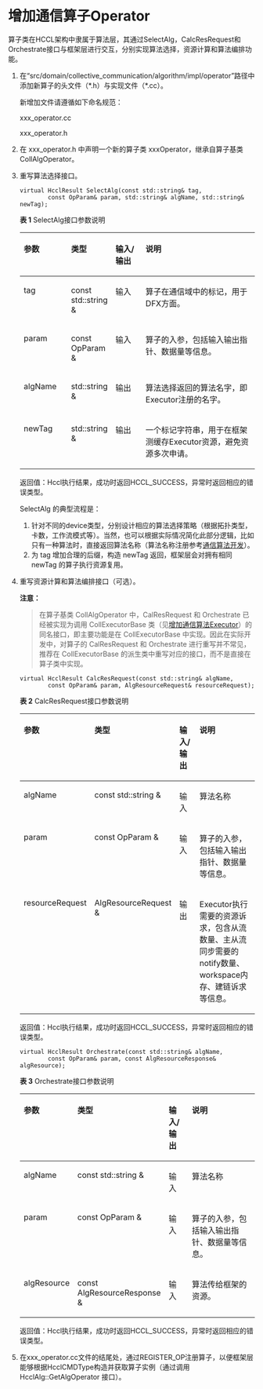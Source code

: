 # 增加通信算子Operator<a name="ZH-CN_TOPIC_0000001904826438"></a>

算子类在HCCL架构中隶属于算法层，其通过SelectAlg，CalcResRequest和Orchestrate接口与框架层进行交互，分别实现算法选择，资源计算和算法编排功能。

1.  在“src/domain/collective\_communication/algorithm/impl/operator”路径中添加新算子的头文件（\*.h）与实现文件（\*.cc）。

    新增加文件请遵循如下命名规范：

    xxx\_operator.cc

    xxx\_operator.h

2.  在 xxx\_operator.h 中声明一个新的算子类 xxxOperator，继承自算子基类 CollAlgOperator。
3.  重写算法选择接口。

    ```
    virtual HcclResult SelectAlg(const std::string& tag,
            const OpParam& param, std::string& algName, std::string& newTag);
    ```

    **表 1**  SelectAlg接口参数说明

    <a name="table4669146195918"></a>
    <table><thead align="left"><tr id="row116695619592"><th class="cellrowborder" valign="top" width="20.36%" id="mcps1.2.5.1.1"><p id="p1166986105917"><a name="p1166986105917"></a><a name="p1166986105917"></a>参数</p>
    </th>
    <th class="cellrowborder" valign="top" width="15.68%" id="mcps1.2.5.1.2"><p id="p196694615593"><a name="p196694615593"></a><a name="p196694615593"></a>类型</p>
    </th>
    <th class="cellrowborder" valign="top" width="13.22%" id="mcps1.2.5.1.3"><p id="p1466913612597"><a name="p1466913612597"></a><a name="p1466913612597"></a>输入/输出</p>
    </th>
    <th class="cellrowborder" valign="top" width="50.739999999999995%" id="mcps1.2.5.1.4"><p id="p5669106175920"><a name="p5669106175920"></a><a name="p5669106175920"></a>说明</p>
    </th>
    </tr>
    </thead>
    <tbody><tr id="row2066919645918"><td class="cellrowborder" valign="top" width="20.36%" headers="mcps1.2.5.1.1 "><p id="p1666913665910"><a name="p1666913665910"></a><a name="p1666913665910"></a>tag</p>
    </td>
    <td class="cellrowborder" valign="top" width="15.68%" headers="mcps1.2.5.1.2 "><p id="p166920655913"><a name="p166920655913"></a><a name="p166920655913"></a>const std::string &amp;</p>
    </td>
    <td class="cellrowborder" valign="top" width="13.22%" headers="mcps1.2.5.1.3 "><p id="p1666917605910"><a name="p1666917605910"></a><a name="p1666917605910"></a>输入</p>
    </td>
    <td class="cellrowborder" valign="top" width="50.739999999999995%" headers="mcps1.2.5.1.4 "><p id="p19669196105919"><a name="p19669196105919"></a><a name="p19669196105919"></a>算子在通信域中的标记，用于DFX方面。</p>
    </td>
    </tr>
    <tr id="row667076145918"><td class="cellrowborder" valign="top" width="20.36%" headers="mcps1.2.5.1.1 "><p id="p1167013616596"><a name="p1167013616596"></a><a name="p1167013616596"></a>param</p>
    </td>
    <td class="cellrowborder" valign="top" width="15.68%" headers="mcps1.2.5.1.2 "><p id="p167013616596"><a name="p167013616596"></a><a name="p167013616596"></a>const OpParam &amp;</p>
    </td>
    <td class="cellrowborder" valign="top" width="13.22%" headers="mcps1.2.5.1.3 "><p id="p367012615910"><a name="p367012615910"></a><a name="p367012615910"></a>输入</p>
    </td>
    <td class="cellrowborder" valign="top" width="50.739999999999995%" headers="mcps1.2.5.1.4 "><p id="p66702618596"><a name="p66702618596"></a><a name="p66702618596"></a>算子的入参，包括输入输出指针、数据量等信息。</p>
    </td>
    </tr>
    <tr id="row7670136165910"><td class="cellrowborder" valign="top" width="20.36%" headers="mcps1.2.5.1.1 "><p id="p1167016685915"><a name="p1167016685915"></a><a name="p1167016685915"></a>algName</p>
    </td>
    <td class="cellrowborder" valign="top" width="15.68%" headers="mcps1.2.5.1.2 "><p id="p18670116175916"><a name="p18670116175916"></a><a name="p18670116175916"></a>std::string &amp;</p>
    </td>
    <td class="cellrowborder" valign="top" width="13.22%" headers="mcps1.2.5.1.3 "><p id="p1667076155919"><a name="p1667076155919"></a><a name="p1667076155919"></a>输出</p>
    </td>
    <td class="cellrowborder" valign="top" width="50.739999999999995%" headers="mcps1.2.5.1.4 "><p id="p17670196145910"><a name="p17670196145910"></a><a name="p17670196145910"></a>算法选择返回的算法名字，即Executor注册的名字。</p>
    </td>
    </tr>
    <tr id="row15670196195911"><td class="cellrowborder" valign="top" width="20.36%" headers="mcps1.2.5.1.1 "><p id="p1567066135915"><a name="p1567066135915"></a><a name="p1567066135915"></a>newTag</p>
    </td>
    <td class="cellrowborder" valign="top" width="15.68%" headers="mcps1.2.5.1.2 "><p id="p16670186185919"><a name="p16670186185919"></a><a name="p16670186185919"></a>std::string &amp;</p>
    </td>
    <td class="cellrowborder" valign="top" width="13.22%" headers="mcps1.2.5.1.3 "><p id="p16700675917"><a name="p16700675917"></a><a name="p16700675917"></a>输出</p>
    </td>
    <td class="cellrowborder" valign="top" width="50.739999999999995%" headers="mcps1.2.5.1.4 "><p id="p12670156155919"><a name="p12670156155919"></a><a name="p12670156155919"></a>一个标记字符串，用于在框架测缓存Executor资源，避免资源多次申请。</p>
    </td>
    </tr>
    </tbody>
    </table>

    返回值：Hccl执行结果，成功时返回HCCL\_SUCCESS，异常时返回相应的错误类型。

    SelectAlg 的典型流程是：

    1.  针对不同的device类型，分别设计相应的算法选择策略（根据拓扑类型，卡数，工作流模式等）。当然，也可以根据实际情况简化此部分逻辑，比如只有一种算法时，直接返回算法名称（算法名称注册参考[通信算法开发](通信算法开发.md)）。
    2.  为 tag 增加合理的后缀，构造 newTag 返回，框架层会对拥有相同 newTag 的算子执行资源复用。

4.  重写资源计算和算法编排接口（可选）。
    
    **注意：** 

    > 在算子基类 CollAlgOperator 中，CalResRequest 和 Orchestrate 已经被实现为调用 CollExecutorBase 类（见[增加通信算法Executor](增加通信算法Executor.md)）的同名接口，即主要功能是在 CollExecutorBase 中实现。因此在实际开发中，对算子的 CalResRequest 和 Orchestrate 进行重写并不常见，推荐在 CollExecutorBase 的派生类中重写对应的接口，而不是直接在算子类中实现。

    ```
    virtual HcclResult CalcResRequest(const std::string& algName,
            const OpParam& param, AlgResourceRequest& resourceRequest);
    ```

    **表 2**  CalcResRequest接口参数说明

    <a name="table1767221915910"></a>
    <table><thead align="left"><tr id="row1967261912599"><th class="cellrowborder" valign="top" width="16.81%" id="mcps1.2.5.1.1"><p id="p1672019115910"><a name="p1672019115910"></a><a name="p1672019115910"></a>参数</p>
    </th>
    <th class="cellrowborder" valign="top" width="17.21%" id="mcps1.2.5.1.2"><p id="p136724195599"><a name="p136724195599"></a><a name="p136724195599"></a>类型</p>
    </th>
    <th class="cellrowborder" valign="top" width="12.629999999999999%" id="mcps1.2.5.1.3"><p id="p1267213195595"><a name="p1267213195595"></a><a name="p1267213195595"></a>输入/输出</p>
    </th>
    <th class="cellrowborder" valign="top" width="53.349999999999994%" id="mcps1.2.5.1.4"><p id="p15672161945919"><a name="p15672161945919"></a><a name="p15672161945919"></a>说明</p>
    </th>
    </tr>
    </thead>
    <tbody><tr id="row4672151914594"><td class="cellrowborder" valign="top" width="16.81%" headers="mcps1.2.5.1.1 "><p id="p7672161945912"><a name="p7672161945912"></a><a name="p7672161945912"></a>algName</p>
    </td>
    <td class="cellrowborder" valign="top" width="17.21%" headers="mcps1.2.5.1.2 "><p id="p067216194596"><a name="p067216194596"></a><a name="p067216194596"></a>const std::string &amp;</p>
    </td>
    <td class="cellrowborder" valign="top" width="12.629999999999999%" headers="mcps1.2.5.1.3 "><p id="p13672171918598"><a name="p13672171918598"></a><a name="p13672171918598"></a>输入</p>
    </td>
    <td class="cellrowborder" valign="top" width="53.349999999999994%" headers="mcps1.2.5.1.4 "><p id="p8672319195911"><a name="p8672319195911"></a><a name="p8672319195911"></a>算法名称</p>
    </td>
    </tr>
    <tr id="row1167391910594"><td class="cellrowborder" valign="top" width="16.81%" headers="mcps1.2.5.1.1 "><p id="p2673519205920"><a name="p2673519205920"></a><a name="p2673519205920"></a>param</p>
    </td>
    <td class="cellrowborder" valign="top" width="17.21%" headers="mcps1.2.5.1.2 "><p id="p10673141985918"><a name="p10673141985918"></a><a name="p10673141985918"></a>const OpParam &amp;</p>
    </td>
    <td class="cellrowborder" valign="top" width="12.629999999999999%" headers="mcps1.2.5.1.3 "><p id="p1767391912594"><a name="p1767391912594"></a><a name="p1767391912594"></a>输入</p>
    </td>
    <td class="cellrowborder" valign="top" width="53.349999999999994%" headers="mcps1.2.5.1.4 "><p id="p2673219175912"><a name="p2673219175912"></a><a name="p2673219175912"></a>算子的入参，包括输入输出指针、数据量等信息。</p>
    </td>
    </tr>
    <tr id="row2673191912590"><td class="cellrowborder" valign="top" width="16.81%" headers="mcps1.2.5.1.1 "><p id="p10673819185913"><a name="p10673819185913"></a><a name="p10673819185913"></a>resourceRequest</p>
    </td>
    <td class="cellrowborder" valign="top" width="17.21%" headers="mcps1.2.5.1.2 "><p id="p136731319195916"><a name="p136731319195916"></a><a name="p136731319195916"></a>AlgResourceRequest &amp;</p>
    </td>
    <td class="cellrowborder" valign="top" width="12.629999999999999%" headers="mcps1.2.5.1.3 "><p id="p1967314196591"><a name="p1967314196591"></a><a name="p1967314196591"></a>输出</p>
    </td>
    <td class="cellrowborder" valign="top" width="53.349999999999994%" headers="mcps1.2.5.1.4 "><p id="p6673319195914"><a name="p6673319195914"></a><a name="p6673319195914"></a>Executor执行需要的资源诉求，包含从流数量、主从流同步需要的notify数量、workspace内存、建链诉求等信息。</p>
    </td>
    </tr>
    </tbody>
    </table>

    返回值：Hccl执行结果，成功时返回HCCL\_SUCCESS，异常时返回相应的错误类型。

    ```
    virtual HcclResult Orchestrate(const std::string& algName,
            const OpParam& param, const AlgResourceResponse& algResource);
    ```

    **表 3**  Orchestrate接口参数说明

    <a name="table867451975913"></a>
    <table><thead align="left"><tr id="row6674201914598"><th class="cellrowborder" valign="top" width="16.3%" id="mcps1.2.5.1.1"><p id="p8674111914591"><a name="p8674111914591"></a><a name="p8674111914591"></a>参数</p>
    </th>
    <th class="cellrowborder" valign="top" width="17.72%" id="mcps1.2.5.1.2"><p id="p1667431919595"><a name="p1667431919595"></a><a name="p1667431919595"></a>类型</p>
    </th>
    <th class="cellrowborder" valign="top" width="12.629999999999999%" id="mcps1.2.5.1.3"><p id="p1467441914590"><a name="p1467441914590"></a><a name="p1467441914590"></a>输入/输出</p>
    </th>
    <th class="cellrowborder" valign="top" width="53.349999999999994%" id="mcps1.2.5.1.4"><p id="p17674171913592"><a name="p17674171913592"></a><a name="p17674171913592"></a>说明</p>
    </th>
    </tr>
    </thead>
    <tbody><tr id="row1167416195594"><td class="cellrowborder" valign="top" width="16.3%" headers="mcps1.2.5.1.1 "><p id="p167471915911"><a name="p167471915911"></a><a name="p167471915911"></a>algName</p>
    </td>
    <td class="cellrowborder" valign="top" width="17.72%" headers="mcps1.2.5.1.2 "><p id="p967491920599"><a name="p967491920599"></a><a name="p967491920599"></a>const std::string &amp;</p>
    </td>
    <td class="cellrowborder" valign="top" width="12.629999999999999%" headers="mcps1.2.5.1.3 "><p id="p15674119185912"><a name="p15674119185912"></a><a name="p15674119185912"></a>输入</p>
    </td>
    <td class="cellrowborder" valign="top" width="53.349999999999994%" headers="mcps1.2.5.1.4 "><p id="p16741819105911"><a name="p16741819105911"></a><a name="p16741819105911"></a>算法名称</p>
    </td>
    </tr>
    <tr id="row567411975914"><td class="cellrowborder" valign="top" width="16.3%" headers="mcps1.2.5.1.1 "><p id="p14674181915915"><a name="p14674181915915"></a><a name="p14674181915915"></a>param</p>
    </td>
    <td class="cellrowborder" valign="top" width="17.72%" headers="mcps1.2.5.1.2 "><p id="p136748199598"><a name="p136748199598"></a><a name="p136748199598"></a>const OpParam &amp;</p>
    </td>
    <td class="cellrowborder" valign="top" width="12.629999999999999%" headers="mcps1.2.5.1.3 "><p id="p76741019115914"><a name="p76741019115914"></a><a name="p76741019115914"></a>输入</p>
    </td>
    <td class="cellrowborder" valign="top" width="53.349999999999994%" headers="mcps1.2.5.1.4 "><p id="p11674101910595"><a name="p11674101910595"></a><a name="p11674101910595"></a>算子的入参，包括输入输出指针、数据量等信息。</p>
    </td>
    </tr>
    <tr id="row367431917597"><td class="cellrowborder" valign="top" width="16.3%" headers="mcps1.2.5.1.1 "><p id="p5675519105915"><a name="p5675519105915"></a><a name="p5675519105915"></a>algResource</p>
    </td>
    <td class="cellrowborder" valign="top" width="17.72%" headers="mcps1.2.5.1.2 "><p id="p56751819115917"><a name="p56751819115917"></a><a name="p56751819115917"></a>const AlgResourceResponse &amp;</p>
    </td>
    <td class="cellrowborder" valign="top" width="12.629999999999999%" headers="mcps1.2.5.1.3 "><p id="p10675141945914"><a name="p10675141945914"></a><a name="p10675141945914"></a>输入</p>
    </td>
    <td class="cellrowborder" valign="top" width="53.349999999999994%" headers="mcps1.2.5.1.4 "><p id="p3675161917593"><a name="p3675161917593"></a><a name="p3675161917593"></a>算法传给框架的资源。</p>
    </td>
    </tr>
    </tbody>
    </table>

    返回值：Hccl执行结果，成功时返回HCCL\_SUCCESS，异常时返回相应的错误类型。

5.  在xxx\_operator.cc文件的结尾处，通过REGISTER\_OP注册算子，以便框架层能够根据HcclCMDType构造并获取算子实例（通过调用 HcclAlg::GetAlgOperator 接口）。

